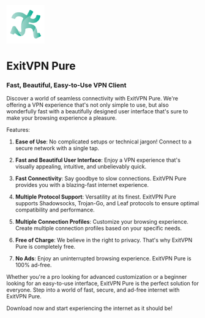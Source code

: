 <img src="https://github.com/ExitVPN/Pure/blob/main/Logo_main.jpg?raw=true" width="100">

# ExitVPN Pure

### Fast, Beautiful, Easy-to-Use VPN Client

Discover a world of seamless connectivity with ExitVPN Pure. We're offering a VPN experience that's not only simple to use, but also wonderfully fast with a beautifully designed user interface that's sure to make your browsing experience a pleasure.

Features:

1. **Ease of Use**: No complicated setups or technical jargon! Connect to a secure network with a single tap.

2. **Fast and Beautiful User Interface**: Enjoy a VPN experience that's visually appealing, intuitive, and unbelievably quick.

3. **Fast Connectivity**: Say goodbye to slow connections. ExitVPN Pure provides you with a blazing-fast internet experience.

4. **Multiple Protocol Support**: Versatility at its finest. ExitVPN Pure supports Shadowsocks, Trojan-Go, and Leaf protocols to ensure optimal compatibility and performance.

5. **Multiple Connection Profiles**: Customize your browsing experience. Create multiple connection profiles based on your specific needs.

6. **Free of Charge**: We believe in the right to privacy. That's why ExitVPN Pure is completely free.

7. **No Ads**: Enjoy an uninterrupted browsing experience. ExitVPN Pure is 100% ad-free.

Whether you're a pro looking for advanced customization or a beginner looking for an easy-to-use interface, ExitVPN Pure is the perfect solution for everyone. Step into a world of fast, secure, and ad-free internet with ExitVPN Pure.

Download now and start experiencing the internet as it should be!
